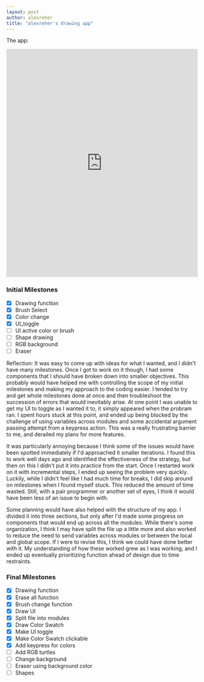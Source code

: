```yaml
---
layout: post
author: alexreher
title: "alexreher's drawing app"
---
```


The app:
<iframe src="https://trinket.io/embed/python/cea637f2b5" width="100%" height="600" frameborder="0" marginwidth="0" marginheight="0" allowfullscreen></iframe>

### Initial Milestones

- [x] Drawing function
- [x] Brush Select
- [x] Color change
- [x] UI_toggle
- [ ] UI active color or brush
- [ ] Shape drawing
- [ ] RGB background
- [ ] Eraser

Reflection:
It was easy to come up with ideas for what I wanted, and I didn't have many milestones. Once I got to work on it though, I had some components that I should have broken down into smaller objectives. This probably would have helped me with controlling the scope of my initial milestones and making my approach to the coding easier.
I tended to try and get whole milestones done at once and then troubleshoot the succession of errors that would inevitably arise. At one point I was unable to get my UI to toggle as I wanted it to, it simply appeared when the probram ran. I spent hours stuck at this point, and ended up being blocked by the challenge of using variables across modules and some accidental  argument passing attempt from a keypress action. This was a really frustrating barrier to me, and derailed my plans for more features.

It was particularly annoying because I think some of the issues would have been spotted immediately if I'd approached it smaller iterations. I found this to work well days ago and identified the effectiveness of the strategy, but then on this I didn't put it into practice from the start. Once I restarted work on it with incremental steps, I ended up seeing the problem very quickly. Luckily, while I didn't feel like I had much time for breaks, I did skip around on milestones when I found myself stuck. This reduced the amount of time wasted. Still, with a pair programmer or another set of eyes, I think it would have been less of an issue to begin with.

Some planning would have also helped with the structure of my app. I divided it into three sections, but only after I'd made some progress on components that would end up across all the modules. While there's some organization, I think I may have split the file up a little more and also worked to reduce the need to send variables across modules or between the local and global scope. If I were to revise this, I think we could have done better with it. My understanding of how these worked grew as I was working, and I ended up eventually prioritizing function ahead of design due to time restraints.
### Final Milestones
- [x] Drawing function
- [x] Erase all function
- [x] Brush change function
- [x] Draw UI
- [x] Split file into modules
- [x] Draw Color Swatch
- [x] Make UI toggle 
- [x] Make Color Swatch clickable
- [x] Add keypress for colors
- [ ] Add RGB turtles
- [ ] Change background
- [ ] Eraser using background color
- [ ] Shapes
